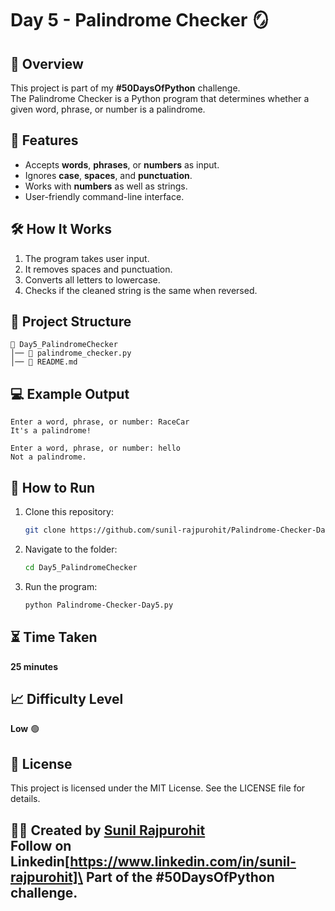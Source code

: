 # Day 5 - Palindrome Checker 🪞

## 📌 Overview

This project is part of my **#50DaysOfPython** challenge.\
The Palindrome Checker is a Python program that determines whether a
given word, phrase, or number is a palindrome.

## 🎯 Features

-   Accepts **words**, **phrases**, or **numbers** as input.
-   Ignores **case**, **spaces**, and **punctuation**.
-   Works with **numbers** as well as strings.
-   User-friendly command-line interface.

## 🛠️ How It Works

1.  The program takes user input.
2.  It removes spaces and punctuation.
3.  Converts all letters to lowercase.
4.  Checks if the cleaned string is the same when reversed.

## 📂 Project Structure

    📁 Day5_PalindromeChecker
    │── 📄 palindrome_checker.py
    │── 📄 README.md

## 💻 Example Output

    Enter a word, phrase, or number: RaceCar
    It's a palindrome!

    Enter a word, phrase, or number: hello
    Not a palindrome.

## 🚀 How to Run

1.  Clone this repository:

    ``` bash
    git clone https://github.com/sunil-rajpurohit/Palindrome-Checker-Day5.git
    ```

2.  Navigate to the folder:

    ``` bash
    cd Day5_PalindromeChecker
    ```

3.  Run the program:

    ``` bash
    python Palindrome-Checker-Day5.py
    ```

## ⏳ Time Taken

**25 minutes**

## 📈 Difficulty Level

**Low** 🟢

## 📜 License

This project is licensed under the MIT License. See the LICENSE file for
details.

👨‍💻 Created by [Sunil Rajpurohit](https://github.com/sunil-rajpurohit)\
Follow on Linkedin[https://www.linkedin.com/in/sunil-rajpurohit]\
Part of the **#50DaysOfPython** challenge.
------------------------------------------------------------------------
